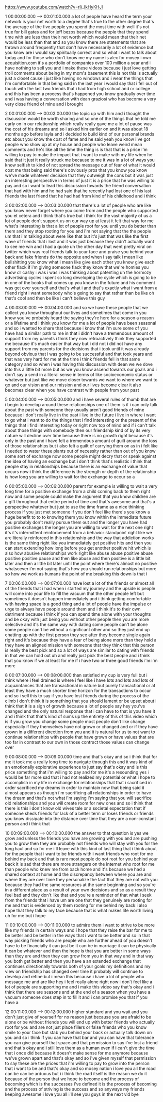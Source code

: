 https://www.youtube.com/watch?v=rl\_IkHyKHJI

1 00:00:00.000 --\> 00:01:00.000 a lot of people have heard the term
your network is your net worth to a degree that's true to the other
degree that's the average of the five people you spend the most time
with well it's not true for bill gates and for jeff bezos because the
people that they spend time with are less than their net worth which
would mean that their net would be less than that and so you know there
are statements that are thrown around frequently that don't have
necessarily a lot of evidence but you know are i would say spiritually
correct and so what i want to talk about today and for those who don't
know me my name is alex for mosey i own acquisition.com it's a portfolio
of companies over 100 million a year and i have nothing to sell you and
i make these videos because i just love getting troll comments about
being in my mom's basement this is not this is actually just a closet
cause i just like having no windows and i wear the things that i'm
comfortable in that being said in the last year i would say that i fell
out of touch with the last two friends that i had from high school and
or college and this has been a process that's happened you know
gradually over time and i was having a conversation with dean graziosi
who has become a very very close friend of mine and i brought

2 00:01:00.000 --\> 00:02:00.000 the topic up with him and i thought the
discussion would be worth sharing and so one of the things that he told
me early on in our relationship which really really gave me a lot of
pause was the cost of his dreams and so i asked him earlier on and it
was about 18 months ago before layla and i decided to build kind of our
personal brands etc about you know the cost of fame and he said yeah you
know i've got people who show up at my house and people who leave weird
mean comments and he's like all the time the thing is is that that is a
price i'm willing to pay to make the impact that i want to make with my
life when he said that it just it really struck me because to me it was
in a lot of ways you know selfish to kind of not spread the message out
of fear of what it would cost me that being said there's obviously pros
that you know you know we've made whatever decision that they outweigh
the cons but it was just an interesting perspective in terms of just it
is a price that he was willing to pay and so i want to lead this
discussion towards the friend conversation that had with him and he had
said that he recently had lost one of his last friends the last friend
that he had had from kind of his childhood and i think

3 00:02:00.000 --\> 00:03:00.000 that there's a lot of people who are
like you know never forget where you come from and the people who
supported you et cetera and i think that's true but i think for the vast
majority of us a lot of people don't support us on our way up at least
it felt that way for me what's interesting is that a lot of people root
for you until you do better than them and they stop rooting for you and
i'm not saying that the the people um that i'm talking about were like
that but it's just that was like the first wave of friends that i lost
and it was just because they didn't actually want to see me win and i
had a quote uh the other day that went pretty viral on twitter which was
real friends talk to your face and praise you behind your back and fake
friends do the opposite and when i say talk i mean like bullshitting you
know what i mean like give each other you know give each other flack if
i'm giving someone flack they know that we're homies you know dr cashy i
was i was i was thinking about patenting uh the hormozy advertising
cycles i spent so long developing the cycle which is going to be in one
of the books that comes up you know in the future and his comment was
get over yourself and that's what i and that's exactly what i want from
a friend right i want somebody who's going to say that rather than be
like oh that's cool and then be like i can't believe this guy

4 00:03:00.000 --\> 00:04:00.000 and so we have these people that we
collect you know throughout our lives and sometimes that come in you
know you've probably heard the saying they're here for a season a reason
or a lifetime and i think you know for me a lot of people have been
seasonal and so i wanted to share that because i know that i'm sure some
of you have had a similar path to me in that i didn't have a tremendous
amount of support from my parents i think they now retroactively think
they supported me because it's much easier that way but i did not i did
not have any support from my parents for the decisions that i took until
it was already beyond obvious that i was going to be successful and that
took years and that was very hard for me at the time i think friends
fell in that same category and so when i was having this discussion with
dean we we dove into this a little bit more but as we you know ascend
towards our goals and i don't say a send in a literal sense in terms of
like socioeconomic status or whatever but just like we move closer
towards we want to where we want to go and our vision and our mission
and our lives become clear it also becomes clear when you have contrast
with people from your past

5 00:04:00.000 --\> 00:05:00.000 and i have several rules of thumb that
are i begin to develop around these relationships one of them is if i
can only talk about the past with someone they usually aren't good
friends of mine because i don't really live in the past i live in the
future i live in where i want to go what i want to do the things that i
find interesting or the present of the things that i find interesting
today or right now top of mind and if i can't talk about those things
with somebody then our friendship kind of by its very nature will
decline over time because there is no growth right because it's only in
the past and i have felt a tremendous amount of guilt around the loss of
those relationships but i also felt a guilt of carrying them on as in i
felt like i needed to water these plants out of necessity rather than
out of you know some sort of exchange now some people might decry that
or speak against the idea of having an exchange but i don't think that's
realistic i think that people stay in relationships because there is an
exchange of value that occurs now i think the difference is the strength
or depth of the relationship is how long you are willing to wait for the
exchange to occur so a

6 00:05:00.000 --\> 00:06:00.000 parent for example is willing to wait a
very long time for a positive exchange from a child coming back to them
right now and some people could make the argument that you know children
are a gift throughout that entire period of time and that's awesome and
that's a perspective whatever but just to use the time frame as a nice
thinking process if you just met someone if you don't feel like there's
you know a huge benefit to to to knowing them you know within the
immediate future you probably don't really pursue them out and the
longer you have had positive exchanges the longer you are willing to
wait for the next one right it's it's intermittent reinforcement from a
behavior standpoint right like we are literally reinforced in this
relationship and the way that addiction works is the same thing right
like you immediately get positive hits and then you can start extending
how long before you get another positive hit which is also how abusive
relationships work right like abuse abuse positive abuse positive
positive pause and then like abuse and then positive is a little bit
later and then a little bit later until the point where there's almost
no positive whatsoever i'm not saying that's how you should run
relationships but more so how we work as humans the point of me breaking
this down is that i

7 00:06:00.000 --\> 00:07:00.000 have lost a lot of the friends or
almost all of the friends that i had when i started my journey and the
upside is people will come into your life to fill the vacuum that the
other people left but sometimes it doesn't happen immediately and i
think getting comfortable with having space is a good thing and a lot of
people have the impulse or urge to always have people around them and i
think it's to their own detriment because i think if you can spend time
alone with your thoughts and be okay with just being you without other
people then you are more selective and it's the same way with dating
some people can't be alone some people can't be without a significant
other and so they just end up chatting up with the first person they see
after they become single again right and it's because they have a fear
of being alone more than they hold a they have an aligned mission with
someone that they think that this person is really the best pick and so
a lot of ways are similar to dating with friends in that we can hold out
uh and really just pick the best people and i think that you know if we
at least for me if i have two or three good friends i'm i'm more

8 00:07:00.000 --\> 00:08:00.000 than satisfied my cup is very full but
i think where i feel drained is where i feel like i have lots and lots
and lots of acquaintances that are transactional in nature but purely
transactional or at least they have a much shorter time horizon for the
transactions to occur and so i sell this to say if you have lost friends
during the process of the climb i don't think it is something that you
should lament or be upset about i think that it is a sign of growth
because a lot of people say hey you've changed and the only natural
response that i can have to that is you have it and i think that that's
kind of sums up the entirety of this of this video which is if you grow
you change some people most people don't like change especially if they
themselves have not grown or changed and or if they have grown in a
different direction from you and it is natural for us to not want to
continue relationships with people that have grown or have values that
are too far in contrast to our own in those contract those values can
change over

9 00:08:00.000 --\> 00:09:00.000 time and that's okay and so i think
that for me it took me a really long time to navigate through this and
it was kind of an emotionally explorative experience to just say that's
okay and is this price something that i'm willing to pay and for me it's
a resounding yes i would be far more sad that i had not realized my
potential or what i hope to accomplish in my life in exchange for
relationships that that i sacrificed in order sacrificed my dreams in
order to maintain now that being said it almost appears as though i'm
sacrificing all relationships in order to have the dream and that's not
what i'm saying i'm saying that you will sacrifice old relationships and
you will create room for new ones and so i think that there is this i
don't know old wives tale or a societal expectation that if someone
sheds friends for lack of a better term or loses friends or friends you
know dissipate into the distance over time that they are a non-constant
person and i think that

10 00:09:00.000 --\> 00:10:00.000 the answer to that question is yes we
grow and unless the friends you have are growing with you and are
pushing you to grow then they are probably not friends who will stay
with you for the long haul and so for me i'll leave with this kind of
last thing that i think about for the people that i want to be friends
with i want friends who root for me behind my back and that is rare most
people do not root for you behind your back it is sad that there are
more strangers on the internet who root for me than people who knew me
from back home and it's because we had a shared context at home and the
discrepancy between where you are and where they are over time they
personalize the fact that they are not with you because they had the
same resources at the same beginning and so you're in a different place
as a result of your own decisions and so as a result they feel bad and
they don't like that and you're a reminder of that what i seek from the
friends that i have um are one that they genuinely are rooting for me
and that is evidenced by them rooting for me behind my back i also hope
that they talk to my face because that is what makes life worth living
uh for me but i hope

11 00:10:00.000 --\> 00:11:00.000 to admire them i want to strive to be
more like my friends in certain ways and i hope that they raise the bar
for me to be better and be better in the ways that i want to be better
and so in that way picking friends who are people who are further ahead
of you doesn't have to be financially it can just be it can be in
marriage it can be physically it can be whatever and then the hope is
that you are better in some ways than they are and then they can grow
from you in that way and in that way you both get better and then you
have a an extended exchange that continues directionally towards both of
your goals my definitions and my view on friendship has changed over
time it probably will continue to develop and refine but i mean this
because i have a lot of people who message me and are like hey i feel
really alone right now i don't feel like a lot of people are supporting
me and i make this video say that's okay and i think that there are
seasons and at the end of a season when you have a vacuum someone does
step in to fill it and i can promise you that if you have a

12 00:11:00.000 --\> 00:12:00.000 higher standard and you wait and you
don't just give of yourself for no reason just because you are afraid to
be alone or be without friends you will end up with better friends who
actually root for you and are not just place fillers or false friends
who you know smile to your face but stab you behind your back or
actually talk down on you and so i think if you can have that bar and
you can have that tolerance you can give yourself that space and that
permission to say i've lost a friend and that's okay and i still love
them as a human even if i can't give the time that i once did because it
doesn't make sense for me anymore because we've grown apart and that's
okay and so i've given myself that permission to say these are the
prices that i'm willing to pay to grow into the person that i want to be
and that's okay and so mosey nation i love you all the road can be can
be arduous but i i think the road itself is the reason we do it because
of the person that we hope to become and the process of becoming which
is the successes i've defined it is the process of becoming and the
process of striving is the success and so anyways my friends keeping
awesome i love you all i'll see you guys in the next vid bye
